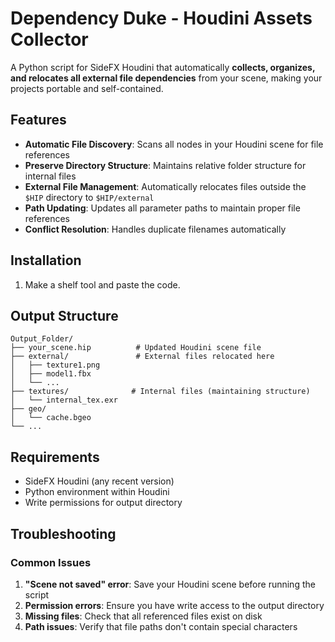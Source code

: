 # Dependency Duke - Houdini Assets Collector

A Python script for SideFX Houdini that automatically **collects, organizes, and relocates all external file dependencies** from your scene, making your projects portable and self-contained.

## Features

- **Automatic File Discovery**: Scans all nodes in your Houdini scene for file references
- **Preserve Directory Structure**: Maintains relative folder structure for internal files
- **External File Management**: Automatically relocates files outside the `$HIP` directory to `$HIP/external`
- **Path Updating**: Updates all parameter paths to maintain proper file references
- **Conflict Resolution**: Handles duplicate filenames automatically

## Installation

1. Make a shelf tool and paste the code.


## Output Structure

```
Output_Folder/
├── your_scene.hip          # Updated Houdini scene file
├── external/               # External files relocated here
│   ├── texture1.png
│   ├── model1.fbx
│   └── ...
├── textures/              # Internal files (maintaining structure)
│   └── internal_tex.exr
├── geo/
│   └── cache.bgeo
└── ...
```

## Requirements

- SideFX Houdini (any recent version)
- Python environment within Houdini
- Write permissions for output directory


## Troubleshooting

### Common Issues

1. **"Scene not saved" error**: Save your Houdini scene before running the script
2. **Permission errors**: Ensure you have write access to the output directory
3. **Missing files**: Check that all referenced files exist on disk
4. **Path issues**: Verify that file paths don't contain special characters